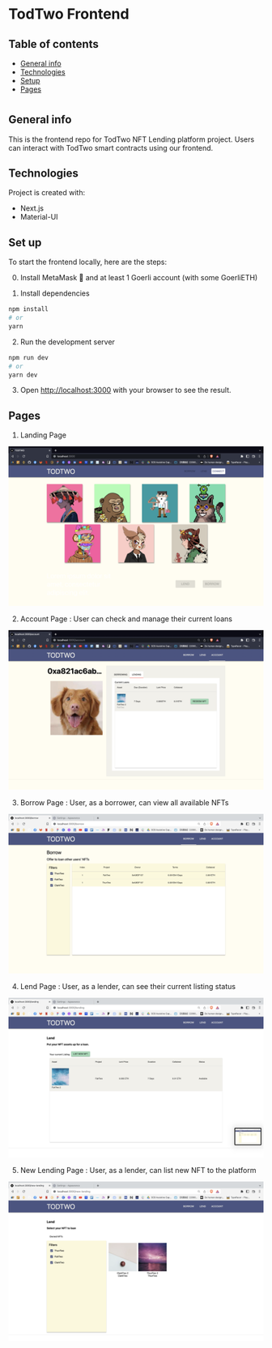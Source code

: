 # TodTwo Frontend

## Table of contents

- [General info](#general-info)
- [Technologies](#technologies)
- [Setup](#setup)
- [Pages](#pages)

#

## General info

This is the frontend repo for TodTwo NFT Lending platform project.
Users can interact with TodTwo smart contracts using our frontend.

## Technologies

Project is created with:

- Next.js
- Material-UI

## Set up

To start the frontend locally, here are the steps:

0. Install MetaMask :fox_face: and at least 1 Goerli account (with some GoerliETH)

1. Install dependencies

```bash
npm install
# or
yarn
```

2. Run the development server

```bash
npm run dev
# or
yarn dev
```

3. Open [http://localhost:3000](http://localhost:3000) with your browser to see the result.

## Pages

1. Landing Page

![Landing Page](images/todtwo-landing.png)

2. Account Page : User can check and manage their current loans

![Account Page](images/todtwo-account.png)

3. Borrow Page : User, as a borrower, can view all available NFTs

![Borrow Page](images/todtwo-borrow.png)

4. Lend Page : User, as a lender, can see their current listing status

![Lend Page](images/todtwo-lend.png)

5. New Lending Page : User, as a lender, can list new NFT to the platform

![New Lending Page](images/todtwo-newlend.png)
